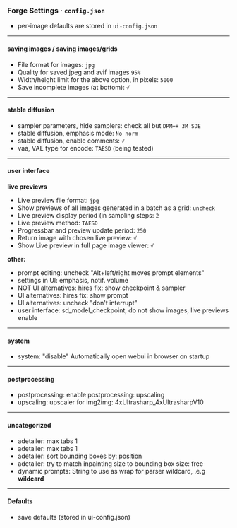 
<!-- vim: set foldmethod=marker fmr=###,--- :-->

### Forge Settings · `config.json`

- per-image defaults are stored in `ui-config.json`

----
#### saving images / saving images/grids

- File format for images: `jpg`
- Quality for saved jpeg and avif images `95%`
- Width/height limit for the above option, in pixels: `5000`
- Save incomplete images (at bottom): `√`

----
#### stable diffusion

- sampler parameters, hide samplers: check all but `DPM++ 3M SDE`
- stable diffusion, emphasis mode: `No norm` 
- stable diffusion, enable comments: `√`
- vaa, VAE type for encode: `TAESD` (being tested)

----
#### user interface

**live previews**
- Live preview file format: `jpg`
- Show previews of all images generated in a batch as a grid: `uncheck`
- Live preview display period (in sampling steps: `2`
- Live preview method: `TAESD`
- Progressbar and preview update period: `250`
- Return image with chosen live preview: `√`
- Show Live preview in full page image viewer: `√`

**other:**
- prompt editing: uncheck "Alt+left/right moves prompt elements"
- settings in UI: emphasis, notif. volume
- NOT UI alternatives: hires fix: show checkpoint & sampler
- UI alternatives: hires fix: show prompt
- UI alternatives: uncheck "don't interrupt"
- user interface: sd_model_checkpoint, do not show images, live previews enable

----
#### system

- system: "disable" Automatically open webui in browser on startup

----
#### postprocessing

- postprocessing: enable postprocessing: upscaling
- upscaling: upscaler for img2img: 4xUltrasharp_4xUltrasharpV10

----
#### uncategorized

- adetailer: max tabs 1
- adetailer: max tabs 1
- adetailer: sort bounding boxes by: position
- adetailer: try to match inpainting size to bounding box size: free
- dynamic prompts: String to use as wrap for parser wildcard, .e.g __wildcard__

----
#### Defaults

- save defaults (stored in ui-config.json)





